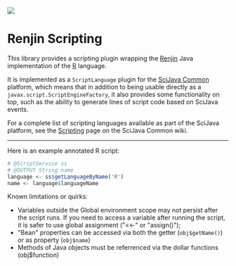 [![](http://jenkins.imagej.net/job/scripting-renjin/lastBuild/badge/icon)](http://jenkins.imagej.net/job/scripting-renjin/)

# Renjin Scripting

This library provides a scripting plugin wrapping the [Renjin](http://www.renjin.org/)
Java implementation of the [R](http://www.r-project.org/) language.

It is implemented as a `ScriptLanguage` plugin for the [SciJava
Common](https://github.com/scijava/scijava-common) platform, which means that
in addition to being usable directly as a `javax.script.ScriptEngineFactory`,
it also provides some functionality on top, such as the ability to generate
lines of script code based on SciJava events.

For a complete list of scripting languages available as part of the SciJava
platform, see the
[Scripting](https://github.com/scijava/scijava-common/wiki/Scripting) page on
the SciJava Common wiki.

-----

Here is an example annotated R script:
```R
# @ScriptService ss
# @OUTPUT String name
language <- ss$getLanguageByName('R')
name <- language$languageName
```

Known limitations or quirks:

* Variables outside the Global environment scope may not persist after the script runs. If you need to access a variable after running the script, it is safer to use global assignment ("<<-" or "assign()");
* "Bean" properties can be accessed via both the getter (`obj$getName()`) or as property (`obj$name`)
* Methods of Java objects must be referrenced via the dollar functions (obj$function)
